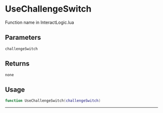 # UseChallengeSwitch
Function name in InteractLogic.lua
## Parameters
`challengeSwitch`
## Returns
`none`
## Usage
```lua
function UseChallengeSwitch(challengeSwitch)
```
---
